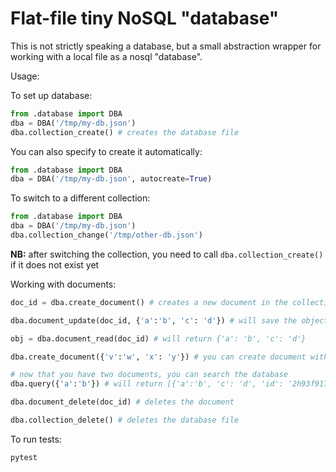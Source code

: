 # Flat-file tiny NoSQL "database"

This is not strictly speaking a database, but a small abstraction wrapper for working with a local file as a nosql "database".

Usage:

To set up database:

```Python
from .database import DBA
dba = DBA('/tmp/my-db.json')
dba.collection_create() # creates the database file
```

You can also specify to create it automatically:
```Python
from .database import DBA
dba = DBA('/tmp/my-db.json', autocreate=True)
```

To switch to a different collection:
```Python
from .database import DBA
dba = DBA('/tmp/my-db.json')
dba.collection_change('/tmp/other-db.json')
```

**NB:** after switching the collection, you need to call `dba.collection_create()` if it does not exist yet

Working with documents:
```Python
doc_id = dba.create_document() # creates a new document in the collection and returns its ID

dba.document_update(doc_id, {'a':'b', 'c': 'd'}) # will save the object into the document

obj = dba.document_read(doc_id) # will return {'a': 'b', 'c': 'd'}

dba.create_document({'v':'w', 'x': 'y'}) # you can create document with appropriate data directly

# now that you have two documents, you can search the database
dba.query({'a':'b'}) # will return [{'a':'b', 'c': 'd', 'id': '2h93f917'}], where 'id' is the id of the document

dba.document_delete(doc_id) # deletes the document

dba.collection_delete() # deletes the database file
```

To run tests:
```bash
pytest
```
